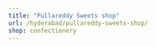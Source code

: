 ```yaml
---
title: "Pullareddy Sweets shop"
url: /hyderabad/pullareddy-sweets-shop/
shop: confectionery
---
```

